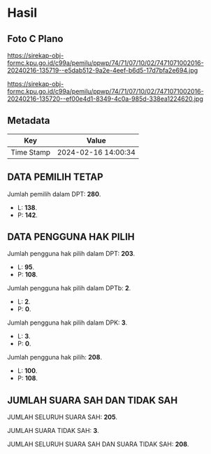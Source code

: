# Hasil

## Foto C Plano

https://sirekap-obj-formc.kpu.go.id/c99a/pemilu/ppwp/74/71/07/10/02/7471071002016-20240216-135719--e5dab512-9a2e-4eef-b6d5-17d7bfa2e694.jpg

https://sirekap-obj-formc.kpu.go.id/c99a/pemilu/ppwp/74/71/07/10/02/7471071002016-20240216-135720--ef00e4d1-8349-4c0a-985d-338ea1224620.jpg


## Metadata

| Key        | Value               |
| ---------- | ------------------- |
| Time Stamp | 2024-02-16 14:00:34 |


## DATA PEMILIH TETAP

Jumlah pemilih dalam DPT: **280**.
 * L: **138**.
 * P: **142**.

## DATA PENGGUNA HAK PILIH

Jumlah pengguna hak pilih dalam DPT: **203**.
 * L: **95**.
 * P: **108**.

Jumlah pengguna hak pilih dalam DPTb: **2**.
 * L: **2**.
 * P: **0**.

Jumlah pengguna hak pilih dalam DPK: **3**.
 * L: **3**.
 * P: **0**.

Jumlah pengguna hak pilih: **208**.
 * L: **100**.
 * P: **108**.

## JUMLAH SUARA SAH DAN TIDAK SAH

JUMLAH SELURUH SUARA SAH: **205**.

JUMLAH SUARA TIDAK SAH: **3**.

JUMLAH SELURUH SUARA SAH DAN SUARA TIDAK SAH: **208**.


